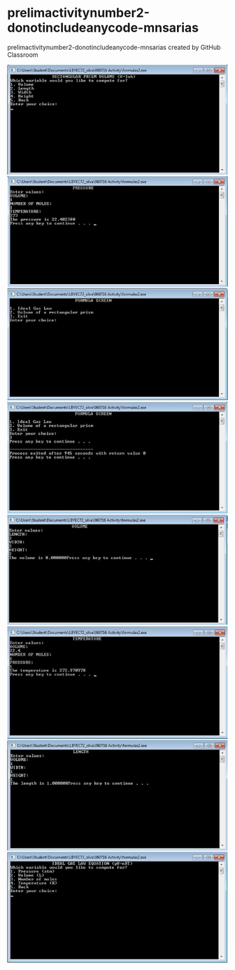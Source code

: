 # prelimactivitynumber2-donotincludeanycode-mnsarias
prelimactivitynumber2-donotincludeanycode-mnsarias created by GitHub Classroom

![](1.png)
![](2.png)
![](3.png)
![](4.png)
![](5.png)
![](6.png)
![](7.png)
![](8.png)

